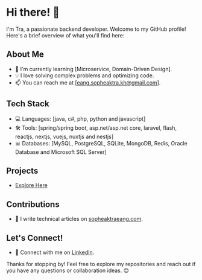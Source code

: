 # Hi there! 👋

I'm Tra, a passionate backend developer. Welcome to my GitHub profile! Here's a brief overview of what you'll find here:

## About Me

- 🌱 I'm currently learning [Microservice, Domain-Driven Design].
- 💡 I love solving complex problems and optimizing code.
- 📫 You can reach me at [eang.sopheaktra.kh@gmail.com].

## Tech Stack

- 💻 Languages: [java, c#, php, python and javascript]
- 🛠️ Tools: [spring/spring boot, asp.net/asp.net core, laravel, flash, reactjs, nextjs, vuejs, nuxtjs and nestjs]
- 📊 Databases: [MySQL, PostgreSQL, SQLite, MongoDB, Redis, Oracle Database and Microsoft SQL Server]

## Projects

- [Explore Here](https://portfolio.sopheaktraeang.com/)

## Contributions

- 📝 I write technical articles on [sopheaktraeang.com](https://sopheaktraeang.com/).

## Let's Connect!

- 💼 Connect with me on [LinkedIn](https://www.linkedin.com/in/sopheaktra--eang/).

Thanks for stopping by! Feel free to explore my repositories and reach out if you have any questions or collaboration ideas. 😊
